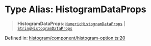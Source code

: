 # Type Alias: HistogramDataProps

> **HistogramDataProps**: [`NumericHistogramDataProps`](NumericHistogramDataProps.md) \| [`StringHistogramDataProps`](StringHistogramDataProps.md)

Defined in: [histogram/component/histogram-option.ts:20](https://github.com/GeoDaCenter/openassistant/blob/2cb8f20a901f3385efeb40778248119c5e49db78/packages/echarts/src/histogram/component/histogram-option.ts#L20)
